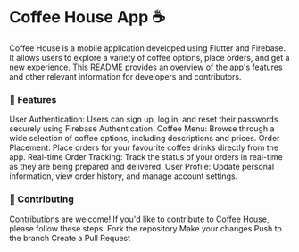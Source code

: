# **Coffee House App ☕️**
Coffee House is a mobile application developed using Flutter and Firebase. It allows users to explore a variety of coffee options, place orders, and get a new experience. This README provides an overview of the app's features and other relevant information for developers and contributors.

### **🚀 Features**
User Authentication: Users can sign up, log in, and reset their passwords securely using Firebase Authentication.
Coffee Menu: Browse through a wide selection of coffee options, including descriptions and prices.
Order Placement: Place orders for your favourite coffee drinks directly from the app.
Real-time Order Tracking: Track the status of your orders in real-time as they are being prepared and delivered.
User Profile: Update personal information, view order history, and manage account settings.


### **🤝 Contributing**
Contributions are welcome! If you'd like to contribute to Coffee House, please follow these steps:
Fork the repository
Make your changes
Push to the branch 
Create a Pull Request

